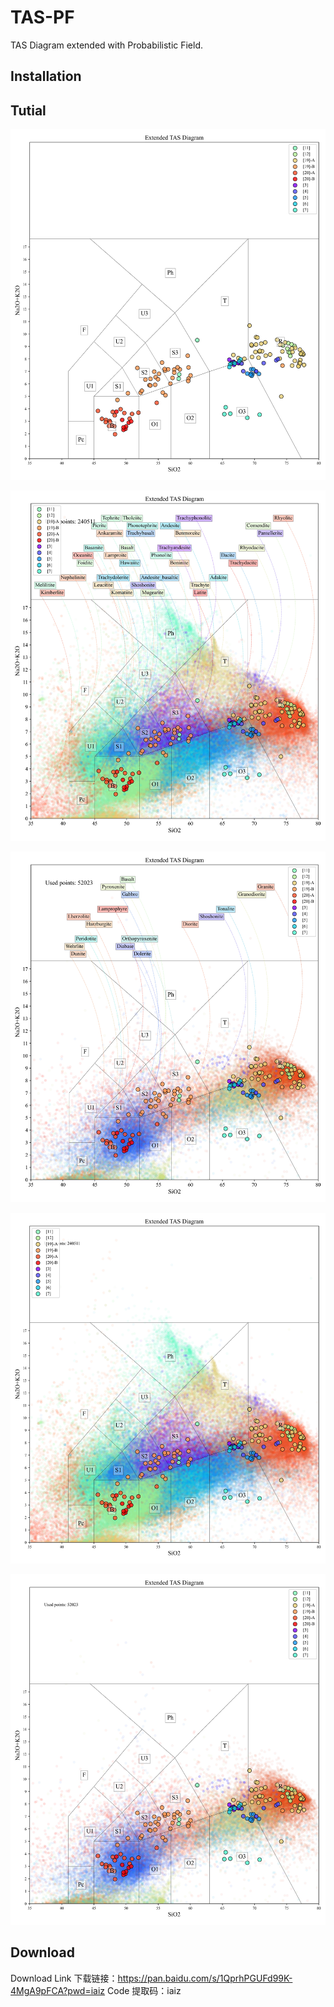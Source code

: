 # TAS-PF
TAS Diagram extended with Probabilistic Field.

## Installation




## Tutial


![](./images/TAS-PF-Traditional.jpg)


![](./images/TAS-PF-VOL.jpg)


![](./images/TAS-PF-PLU.jpg)


![](./images/TAS-PF-VOL-Nolines.jpg)


![](./images/TAS-PF-PLU-Nolines.jpg)



## Download

Download Link 下载链接：https://pan.baidu.com/s/1QprhPGUFd99K-4MgA9pFCA?pwd=iaiz 
Code 提取码：iaiz 